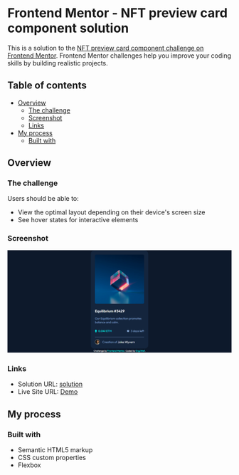 # Frontend Mentor - NFT preview card component solution

This is a solution to the [NFT preview card component challenge on Frontend Mentor](https://www.frontendmentor.io/challenges/nft-preview-card-component-SbdUL_w0U). Frontend Mentor challenges help you improve your coding skills by building realistic projects.

## Table of contents

- [Overview](#overview)
  - [The challenge](#the-challenge)
  - [Screenshot](#screenshot)
  - [Links](#links)
- [My process](#my-process)
  - [Built with](#built-with)

## Overview

### The challenge

Users should be able to:

- View the optimal layout depending on their device's screen size
- See hover states for interactive elements

### Screenshot

![](./images/NFT-preview-card.png)

### Links

- Solution URL: [solution](https://github.com/engatef2012/NFT-preview-card)
- Live Site URL: [Demo](https://engatef2012.github.io/NFT-preview-card/)

## My process

### Built with

- Semantic HTML5 markup
- CSS custom properties
- Flexbox

